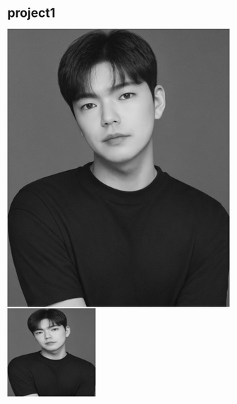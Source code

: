 # project1


<img src='images/KakaoTalk_20230721_132814428.jpg'> </img>
<img src='images/KakaoTalk_20230721_132814428.jpg' width=200 height=200> </img>
